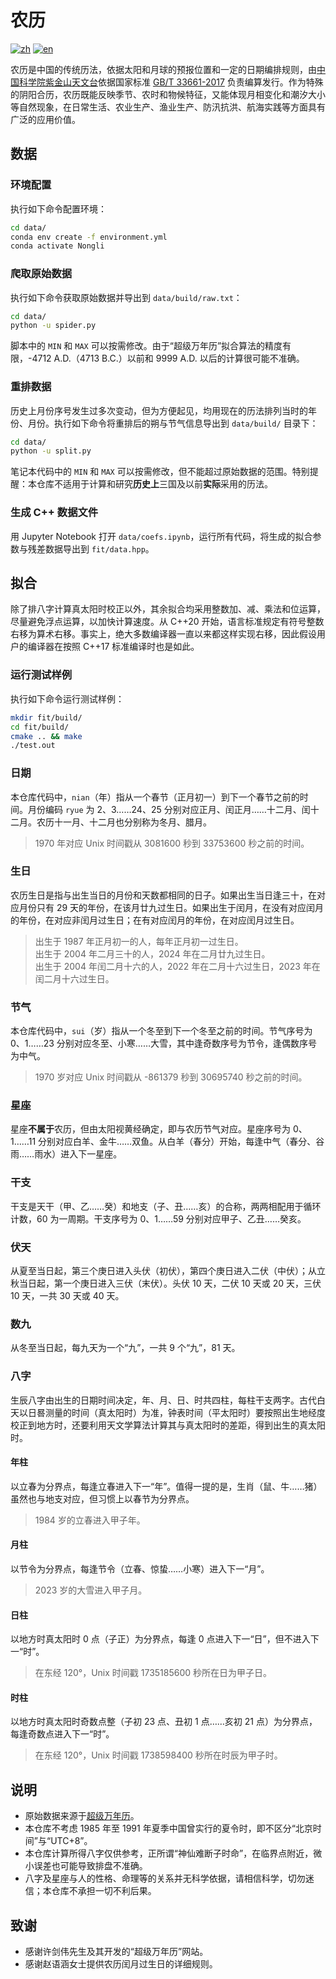 # 农历

[![zh](https://img.shields.io/badge/lang-zh-red.svg)](README-zh.md)
[![en](https://img.shields.io/badge/lang-en-blue.svg)](README-en.md)

农历是中国的传统历法，依据太阳和月球的预报位置和一定的日期编排规则，由[中国科学院紫金山天文台](http://www.pmo.cas.cn/)依据国家标准 [GB/T 33661-2017](https://std.samr.gov.cn/gb/search/gbDetailed?id=71F772D817FDD3A7E05397BE0A0AB82A) 负责编算发行。作为特殊的阴阳合历，农历既能反映季节、农时和物候特征，又能体现月相变化和潮汐大小等自然现象，在日常生活、农业生产、渔业生产、防汛抗洪、航海实践等方面具有广泛的应用价值。

## 数据

### 环境配置

执行如下命令配置环境：

```bash
cd data/
conda env create -f environment.yml
conda activate Nongli
```

### 爬取原始数据

执行如下命令获取原始数据并导出到 `data/build/raw.txt`：

```bash
cd data/
python -u spider.py
```

脚本中的 `MIN` 和 `MAX` 可以按需修改。由于“超级万年历”拟合算法的精度有限，-4712 A.D.（4713 B.C.）以前和 9999 A.D. 以后的计算很可能不准确。

### 重排数据

历史上月份序号发生过多次变动，但为方便起见，均用现在的历法排列当时的年份、月份。执行如下命令将重排后的朔与节气信息导出到 `data/build/` 目录下：

```bash
cd data/
python -u split.py
```

笔记本代码中的 `MIN` 和 `MAX` 可以按需修改，但不能超过原始数据的范围。特别提醒：本仓库不适用于计算和研究**历史上**三国及以前**实际**采用的历法。

### 生成 C++ 数据文件

用 Jupyter Notebook 打开 `data/coefs.ipynb`，运行所有代码，将生成的拟合参数与残差数据导出到 `fit/data.hpp`。

## 拟合

除了排八字计算真太阳时校正以外，其余拟合均采用整数加、减、乘法和位运算，尽量避免浮点运算，以加快计算速度。从 C++20 开始，语言标准规定有符号整数右移为算术右移。事实上，绝大多数编译器一直以来都这样实现右移，因此假设用户的编译器在按照 C++17 标准编译时也是如此。

### 运行测试样例

执行如下命令运行测试样例：

```bash
mkdir fit/build/
cd fit/build/
cmake .. && make
./test.out
```

### 日期

本仓库代码中，`nian`（年）指从一个春节（正月初一）到下一个春节之前的时间。月份编码 `ryue` 为 2、3……24、25 分别对应正月、闰正月……十二月、闰十二月。农历十一月、十二月也分别称为冬月、腊月。

> 1970 年对应 Unix 时间戳从 3081600 秒到 33753600 秒之前的时间。

### 生日

农历生日是指与出生当日的月份和天数都相同的日子。如果出生当日逢三十，在对应月份只有 29 天的年份，在该月廿九过生日。如果出生于闰月，在没有对应闰月的年份，在对应非闰月过生日；在有对应闰月的年份，在对应闰月过生日。

> 出生于 1987 年正月初一的人，每年正月初一过生日。\
> 出生于 2004 年二月三十的人，2024 年在二月廿九过生日。\
> 出生于 2004 年闰二月十六的人，2022 年在二月十六过生日，2023 年在闰二月十六过生日。

### 节气

本仓库代码中，`sui`（岁）指从一个冬至到下一个冬至之前的时间。节气序号为 0、1……23 分别对应冬至、小寒……大雪，其中逢奇数序号为节令，逢偶数序号为中气。

> 1970 岁对应 Unix 时间戳从 -861379 秒到 30695740 秒之前的时间。

### 星座

星座**不属于**农历，但由太阳视黄经确定，即与农历节气对应。星座序号为 0、1……11 分别对应白羊、金牛……双鱼。从白羊（春分）开始，每逢中气（春分、谷雨……雨水）进入下一星座。

### 干支

干支是天干（甲、乙……癸）和地支（子、丑……亥）的合称，两两相配用于循环计数，60 为一周期。干支序号为 0、1……59 分别对应甲子、乙丑……癸亥。

### 伏天

从夏至当日起，第三个庚日进入头伏（初伏），第四个庚日进入二伏（中伏）；从立秋当日起，第一个庚日进入三伏（末伏）。头伏 10 天，二伏 10 天或 20 天，三伏 10 天，一共 30 天或 40 天。

### 数九

从冬至当日起，每九天为一个“九”，一共 9 个“九”，81 天。

### 八字

生辰八字由出生的日期时间决定，年、月、日、时共四柱，每柱干支两字。古代白天以日晷测量的时间（真太阳时）为准，钟表时间（平太阳时）要按照出生地经度校正到地方时，还要利用天文学算法计算其与真太阳时的差距，得到出生的真太阳时。

#### 年柱

以立春为分界点，每逢立春进入下一“年”。值得一提的是，生肖（鼠、牛……猪）虽然也与地支对应，但习惯上以春节为分界点。

> 1984 岁的立春进入甲子年。

#### 月柱

以节令为分界点，每逢节令（立春、惊蛰……小寒）进入下一“月”。

> 2023 岁的大雪进入甲子月。

#### 日柱

以地方时真太阳时 0 点（子正）为分界点，每逢 0 点进入下一“日”，但不进入下一“时”。

> 在东经 120°，Unix 时间戳 1735185600 秒所在日为甲子日。

#### 时柱

以地方时真太阳时奇数点整（子初 23 点、丑初 1 点……亥初 21 点）为分界点，每逢奇数点进入下一“时”。

> 在东经 120°，Unix 时间戳 1738598400 秒所在时辰为甲子时。

## 说明

* 原始数据来源于[超级万年历](https://www.sxwnl.com/super/)。
* 本仓库不考虑 1985 年至 1991 年夏季中国曾实行的夏令时，即不区分“北京时间”与“UTC+8”。
* 本仓库计算所得八字仅供参考，正所谓“神仙难断子时命”，在临界点附近，微小误差也可能导致排盘不准确。
* 八字及星座与人的性格、命理等的关系并无科学依据，请相信科学，切勿迷信；本仓库不承担一切不利后果。

## 致谢

* 感谢许剑伟先生及其开发的“超级万年历”网站。
* 感谢赵语涵女士提供农历闰月过生日的详细规则。